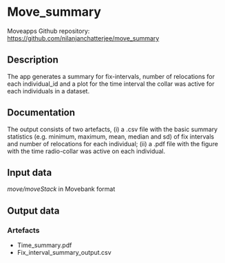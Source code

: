 # Move_summary

Moveapps 
Github repository: https://github.com/nilanjanchatterjee/move_summary

## Description
The app generates a summary for fix-intervals, number of relocations for each individual_id and a plot for the time interval the collar was active for each individuals in a dataset.

## Documentation

The output consists of two artefacts, (i) a .csv file with the basic summary statistics (e.g. minimum, maximum, mean, median and sd) of fix intervals and number of relocations for each individual; (ii) a .pdf file with the figure with the time radio-collar was active on each individual.

## Input data

*move/moveStack* in Movebank format 

## Output data

### Artefacts
- Time_summary.pdf
- Fix_interval_summary_output.csv
